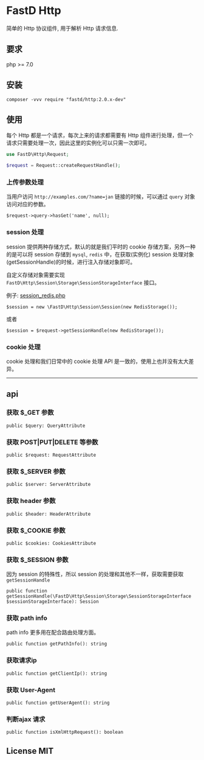 # FastD Http

简单的 Http 协议组件, 用于解析 Http 请求信息.

## 要求

php >= 7.0

## 安装

```
composer -vvv require "fastd/http:2.0.x-dev"
```

## 使用

每个 Http 都是一个请求，每次上来的请求都需要有 Http 组件进行处理，但一个请求只需要处理一次，因此这里的实例化可以只需一次即可。

```php
use FastD\Http\Request;

$request = Request::createRequestHandle();
```

### 上传参数处理

当用户访问 `http://examples.com/?name=jan` 链接的时候，可以通过 `query` 对象访问对应的参数。

```
$request->query->hasGet('name', null);
```

### session 处理

session 提供两种存储方式，默认的就是我们平时的 cookie 存储方案，另外一种的是可以将 session 存储到 `mysql`, `redis` 中，在获取(实例化) session 处理对象(getSessionHandle)的时候，进行注入存储对象即可。

自定义存储对象需要实现 `FastD\Http\Session\Storage\SessionStorageInterface` 接口。

例子: [session_redis.php](./examples/session_redis.php)

```
$session = new \FastD\Http\Session\Session(new RedisStorage());
```

或者

```
$session = $request->getSessionHandle(new RedisStorage());
```

### cookie 处理

cookie 处理和我们日常中的 cookie 处理 API 是一致的，使用上也并没有太大差异。

----

## api

### 获取 $_GET 参数

```
public $query: QueryAttribute
```

### 获取 POST|PUT|DELETE 等参数

```
public $request: RequestAttribute
```

### 获取 $_SERVER 参数

```
public $server: ServerAttribute
```

### 获取 header 参数

```
public $header: HeaderAttribute
```

### 获取 $_COOKIE 参数

```
public $cookies: CookiesAttribute
```

### 获取 $_SESSION 参数

因为 session 的特殊性，所以 session 的处理和其他不一样，获取需要获取 `getSessionHandle`

```
public function getSessionHandle(\FastD\Http\Session\Storage\SessionStorageInterface $sessionStorageInterface): Session
```

### 获取 path info

path info 更多用在配合路由处理方面。

```
public function getPathInfo(): string
```

### 获取请求ip

```
public function getClientIp(): string
```

### 获取 User-Agent

```
public function getUserAgent(): string
```

### 判断ajax 请求

```
public function isXmlHttpRequest(): boolean
```

## License MIT
